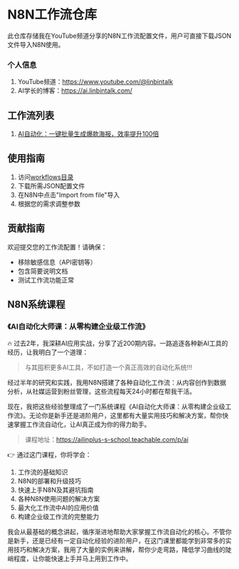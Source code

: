 # N8N工作流仓库

此仓库存储我在YouTube频道分享的N8N工作流配置文件，用户可直接下载JSON文件导入N8N使用。

### 个人信息
1. YouTube频道：https://www.youtube.com/@linbintalk
2. AI学长的博客：https://ai.linbintalk.com/

## 工作流列表
1. [AI自动化：一键批量生成爆款海报，效率提升100倍](./workflows/n8nposter.json)

## 使用指南
1. 访问[workflows目录](./workflows)
2. 下载所需JSON配置文件
3. 在N8N中点击"Import from file"导入
4. 根据您的需求调整参数

## 贡献指南
欢迎提交您的工作流配置！请确保：
- 移除敏感信息（API密钥等）
- 包含简要说明文档
- 测试工作流功能正常

## N8N系统课程

### 《AI自动化大师课：从零构建企业级工作流》

🔥 过去2年，我深耕AI应用实战，分享了近200期内容。一路追逐各种新AI工具的经历，让我明白了一个道理：
> 与其囤积更多AI工具，不如打造一个真正高效的自动化系统!!!

经过半年的研究和实践，我用N8N搭建了各种自动化工作流：从内容创作到数据分析，从社媒运营到粉丝管理，这些流程每天24小时都在帮我干活。

现在，我把这些经验整理成了一门系统课程《AI自动化大师课：从零构建企业级工作流》。无论你是新手还是进阶用户，这里都有大量实用技巧和解决方案，帮你快速掌握工作流自动化，让AI真正成为你的得力助手。
  > 课程地址：https://ailinplus-s-school.teachable.com/p/ai
  
👉 通过这门课程，你将学会：
1. 工作流的基础知识
2. N8N的部署和升级技巧
3. 快速上手N8N及其避坑指南
4. 各种N8N使用问题的解决方案
5. 最大化工作流中AI的应用价值
6. 构建企业级工作流的完整能力

我会从最基础的概念讲起，循序渐进地帮助大家掌握工作流自动化的核心。不管你是新手，还是已经有一定自动化经验的进阶用户，在这门课里都能学到非常多的实用技巧和解决方案，我用了大量的实例来讲解，帮你少走弯路，降低学习曲线的陡峭程度，让你能快速上手并马上用到工作中。